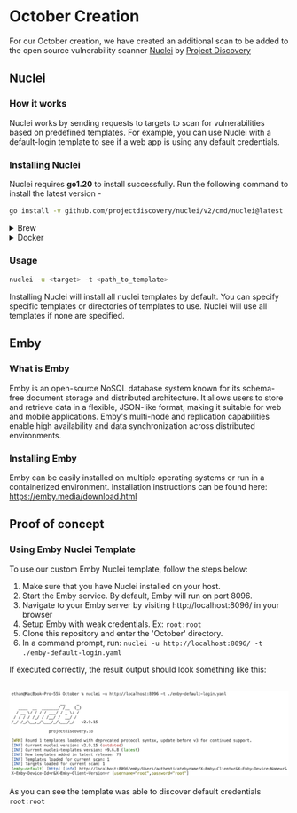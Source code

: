 # October Creation

For our October creation, we have created an additional scan to be added to the open source vulnerability scanner [Nuclei](https://github.com/projectdiscovery/nuclei) by [Project Discovery](https://github.com/projectdiscovery)

## Nuclei
### How it works
Nuclei works by sending requests to targets to scan for vulnerabilities based on predefined templates. For example, you can use Nuclei with a default-login template to see if a web app is using any default credentials.

### Installing Nuclei
Nuclei requires **go1.20** to install successfully. Run the following command to install the latest version -

```sh
go install -v github.com/projectdiscovery/nuclei/v2/cmd/nuclei@latest
```

<details>
  <summary>Brew</summary>

  ```sh
  brew install nuclei
  ```
</details>
<details>
  <summary>Docker</summary>

  ```sh
  docker pull projectdiscovery/nuclei:latest
  ```
</details>

### Usage
```sh
nuclei -u <target> -t <path_to_template>
```

Installing Nuclei will install all nuclei templates by default. You can specify specific templates or directories of templates to use. Nuclei will use all templates if none are specified.

## Emby
### What is Emby

Emby is an open-source NoSQL database system known for its schema-free document storage and distributed architecture. It allows users to store and retrieve data in a flexible, JSON-like format, making it suitable for web and mobile applications. Emby's multi-node and replication capabilities enable high availability and data synchronization across distributed environments.

### Installing Emby

Emby can be easily installed on multiple operating systems or run in a containerized environment. Installation instructions can be found here: https://emby.media/download.html

## Proof of concept 

### Using Emby Nuclei Template

To use our custom Emby Nuclei template, follow the steps below:

1. Make sure that you have Nuclei installed on your host.
2. Start the Emby service. By default, Emby will run on port 8096.
3. Navigate to your Emby server by visiting http://localhost:8096/ in your browser
4. Setup Emby with weak credentials. Ex: ```root:root```
5. Clone this repository and enter the 'October' directory.
6. In a command prompt, run: ```nuclei -u http://localhost:8096/ -t ./emby-default-login.yaml ```

If executed correctly, the result output should look something like this:<br />
<br />

![](./october_creation.png)
<br />
<br />
As you can see the template was able to discover default credentials `root:root`
